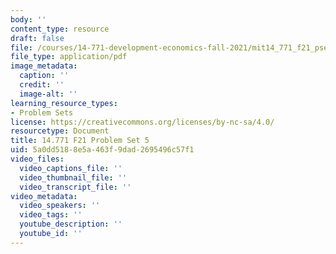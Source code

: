 ```yaml
---
body: ''
content_type: resource
draft: false
file: /courses/14-771-development-economics-fall-2021/mit14_771_f21_pset5.pdf
file_type: application/pdf
image_metadata:
  caption: ''
  credit: ''
  image-alt: ''
learning_resource_types:
- Problem Sets
license: https://creativecommons.org/licenses/by-nc-sa/4.0/
resourcetype: Document
title: 14.771 F21 Problem Set 5
uid: 5a0dd518-8e5a-463f-9dad-2695496c57f1
video_files:
  video_captions_file: ''
  video_thumbnail_file: ''
  video_transcript_file: ''
video_metadata:
  video_speakers: ''
  video_tags: ''
  youtube_description: ''
  youtube_id: ''
---
```

